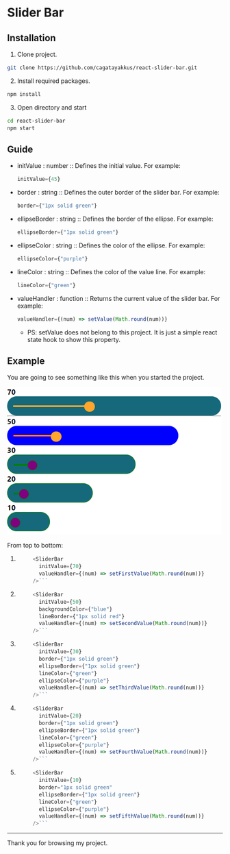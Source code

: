 # Slider Bar

## Installation
1. Clone project.
```bash
git clone https://github.com/cagatayakkus/react-slider-bar.git
```
2. Install required packages.
```bash
npm install
```
3. Open directory and start
```bash
cd react-slider-bar
npm start
```

## Guide

* initValue : number :: Defines the initial value. For example:
  ```javascript
  initValue={45}
  ```
* border : string :: Defines the outer border of the slider bar. For example:
  ```javascript
  border={"1px solid green"}
  ```
* ellipseBorder : string :: Defines the border of the ellipse. For example:
  ```javascript
  ellipseBorder={"1px solid green"}
  ```
* ellipseColor : string :: Defines the color of the ellipse. For example:
  ```javascript
  ellipseColor={"purple"}
  ```  
* lineColor : string :: Defines the color of the value line. For example:
  ```javascript
  lineColor={"green"}
  ```
* valueHandler : function :: Returns the current value of the slider bar. For example:
  ```javascript
  valueHandler={(num) => setValue(Math.round(num))}
  ```
  * PS: setValue does not belong to this project. It is just a simple react state hook to show this property.

## Example

You are going to see something like this when you started the project.

![Alt text](public/images/init.PNG?raw=true "Slider Bar")

From top to bottom:

1. ```javascript
        <SliderBar
          initValue={70}
          valueHandler={(num) => setFirstValue(Math.round(num))}
        />```
2. ```javascript
        <SliderBar
          initValue={50}
          backgroundColor={"blue"}
          lineBorder={"1px solid red"}
          valueHandler={(num) => setSecondValue(Math.round(num))}
        />```
3. ```javascript
        <SliderBar
          initValue={30}
          border={"1px solid green"}
          ellipseBorder={"1px solid green"}
          lineColor={"green"}
          ellipseColor={"purple"}
          valueHandler={(num) => setThirdValue(Math.round(num))}
        />```
4. ```javascript
        <SliderBar
          initValue={20}
          border={"1px solid green"}
          ellipseBorder={"1px solid green"}
          lineColor={"green"}
          ellipseColor={"purple"}
          valueHandler={(num) => setFourthValue(Math.round(num))}
        />```
5. ```javascript
        <SliderBar
          initValue={10}
          border="1px solid green"
          ellipseBorder={"1px solid green"}
          lineColor={"green"}
          ellipseColor={"purple"}
          valueHandler={(num) => setFifthValue(Math.round(num))}
        />```
- - - -       
Thank you for browsing my project.
